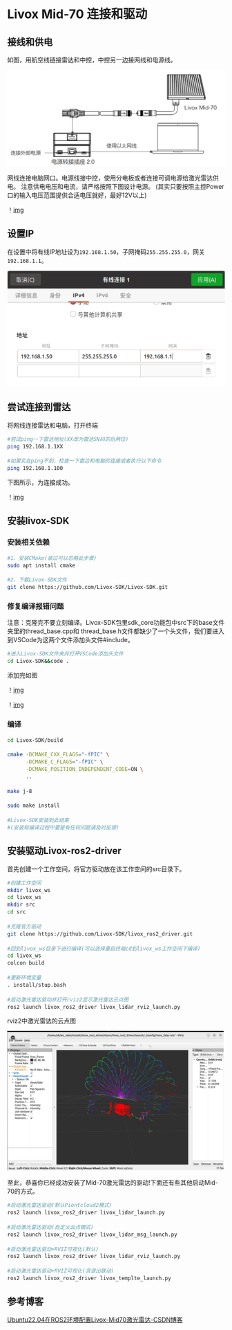 # Livox Mid-70 连接和驱动

## 接线和供电
如图，用航空线链接雷达和中控，中控另一边接网线和电源线。

![img](images/2025-10-19-23-03-43.png)

网线连接电脑网口。电源线接中控，使用分电板或者连接可调电源给激光雷达供电。
注意供电电压和电流，请严格按照下图设计电源。
(其实只要按照主控Power口的输入电压范围提供合适电压就好，最好12V以上)

！[img](images/2025-10-19-23-41-14.png)

## 设置IP

在设置中将有线IP地址设为`192.168.1.50`，子网掩码`255.255.255.0`，网关`192.168.1.1`。

![img](images/2025-07-23-16-35-50-image.png)

## 尝试连接到雷达

将网线连接雷达和电脑，打开终端

```bash
#尝试ping一下雷达地址(XX改为雷达SN码的后两位)
ping 192.168.1.1XX

#如果实在ping不到，检查一下雷达和电脑的连接或者执行以下命令
ping 192.168.1.100
```
下图所示，为连接成功。

！[img](images/2025-10-19-23-55-25.png)

## 安装livox-SDK
### 安装相关依赖

```bash
#1、安装CMake(装过可以忽略此步骤)
sudo apt install cmake

#2、下载Livox-SDK文件
git clone https://github.com/Livox-SDK/Livox-SDK.git
```
### 修复编译报错问题

注意：克隆完不要立刻编译。Livox-SDK包里sdk_core功能包中src下的base文件夹里的thread_base.cpp和
thread_base.h文件都缺少了一个头文件，我们要进入到VSCode为这两个文件添加头文件#include<memory>。

```bash
#进入Livox-SDK文件夹并打开VSCode添加头文件
cd Livox-SDK&&code .
```
添加完如图

！[img](images/2025-10-20-00-04-55.png)

！[img](images/2025-10-20-00-05-06.png)

### 编译

```bash
cd Livox-SDK/build

cmake -DCMAKE_CXX_FLAGS="-fPIC" \
      -DCMAKE_C_FLAGS="-fPIC" \
      -DCMAKE_POSITION_INDEPENDENT_CODE=ON \
      ..

make j-8

sudo make install

#Livox-SDK安装到此结束
#(安装和编译过程中要是有任何问题请及时反馈)
```
## 安装驱动Livox-ros2-driver

首先创建一个工作空间，将官方驱动放在该工作空间的src目录下。

```bash
#创建工作空间
mkdir livox_ws
cd livox_ws
mkdir src
cd src

#克隆官方驱动
git clone https://github.com/Livox-SDK/livox_ros2_driver.git

#回到livox_ws目录下进行编译(可以选择重启终端cd到livox_ws工作空间下编译)
cd livox_ws
colcon build

#更新环境变量
. install/stup.bash

#启动激光雷达驱动并打开rviz2显示激光雷达云点图
ros2 launch livox_ros2_driver livox_lidar_rviz_launch.py
```
rviz2中激光雷达的云点图

![img](images/2025-10-20-00-44-58.png)

至此，恭喜你已经成功安装了Mid-70激光雷达的驱动!下面还有些其他启动Mid-70的方式。

```bash
#启动激光雷达驱动(默认Piontcloud2模式)
ros2 launch livox_ros2_driver livox_lidar_launch.py

#启动激光雷达驱动(自定义云点模式)
ros2 launch livox_ros2_driver livox_lidar_msg_launch.py

#启动激光雷达驱动+RVIZ可视化(默认)
ros2 launch livox_ros2_driver livox_lidar_rviz_launch.py

#启动激光雷达驱动+RVIZ可视化(含退出联动)
ros2 launch livox_ros2_driver livox_templte_launch.py
```

## 参考博客

[Ubuntu22.04在ROS2环境配置Livox-Mid70激光雷达-CSDN博客](https://blog.csdn.net/2501_90423119/article/details/151406043?ops_request_misc=&request_id=&biz_id=102&utm_term=mid70&utm_medium=distribute.pc_search_result.none-task-blog-2~all~sobaiduweb~default-2-151406043.142^v102^pc_search_result_base8&spm=1018.2226.3001.4187)